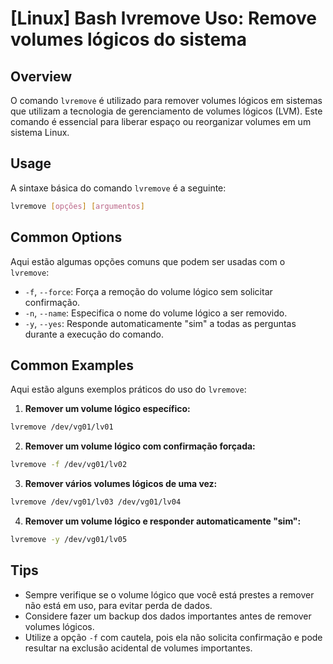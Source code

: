 # [Linux] Bash lvremove Uso: Remove volumes lógicos do sistema

## Overview
O comando `lvremove` é utilizado para remover volumes lógicos em sistemas que utilizam a tecnologia de gerenciamento de volumes lógicos (LVM). Este comando é essencial para liberar espaço ou reorganizar volumes em um sistema Linux.

## Usage
A sintaxe básica do comando `lvremove` é a seguinte:

```bash
lvremove [opções] [argumentos]
```

## Common Options
Aqui estão algumas opções comuns que podem ser usadas com o `lvremove`:

- `-f`, `--force`: Força a remoção do volume lógico sem solicitar confirmação.
- `-n`, `--name`: Especifica o nome do volume lógico a ser removido.
- `-y`, `--yes`: Responde automaticamente "sim" a todas as perguntas durante a execução do comando.

## Common Examples
Aqui estão alguns exemplos práticos do uso do `lvremove`:

1. **Remover um volume lógico específico:**

```bash
lvremove /dev/vg01/lv01
```

2. **Remover um volume lógico com confirmação forçada:**

```bash
lvremove -f /dev/vg01/lv02
```

3. **Remover vários volumes lógicos de uma vez:**

```bash
lvremove /dev/vg01/lv03 /dev/vg01/lv04
```

4. **Remover um volume lógico e responder automaticamente "sim":**

```bash
lvremove -y /dev/vg01/lv05
```

## Tips
- Sempre verifique se o volume lógico que você está prestes a remover não está em uso, para evitar perda de dados.
- Considere fazer um backup dos dados importantes antes de remover volumes lógicos.
- Utilize a opção `-f` com cautela, pois ela não solicita confirmação e pode resultar na exclusão acidental de volumes importantes.
